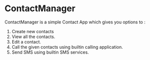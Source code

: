 # ContactManager
ContactManager is a simple Contact App which gives you options to :
1. Create new contacts
2. View all the contacts.
3. Edit a contact.
4. Call the given contacts using builtin calling application.
5. Send SMS using builtin SMS services.
